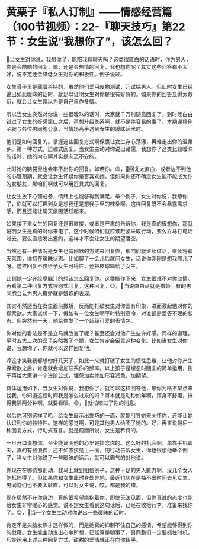 # 黄栗子『私人订制』——情感经营篇（100节视频）：22-『聊天技巧』第22节：女生说“我想你了”，该怎么回？

🎼当女生对你说，我想你了，能陪我聊聊天吗？这类很直白的话语时，作为男人，你是会酷酷的回复，嗯，还是会热情的回复，我也想你呢？其实这些回答都不太好，说不定还会降低女生对你的积极性。例子说过。

女生骨子里是藏着矜持的，虽然他们爱用废物测试，乃试探男人。但此时女生已经说出如此暧昧的话时，就足以证明女生对你是很有好感的。如果你的回答显得太敷衍，就会让女生误以为是自己自作多情。

所以当女生突然对你说一些很暧昧的话时，大家就千万别随意回复了。到时候白白错过了女生的好感窗口之后，再想升级关系啊，就不是件容易的事了。本期课程例子就与各位男同胞分享，当情场高手遇到女生的暧昧话术时。

他们是如何回复的。掌握这些回复方式啊保裹让女生存心荡漾，再难走出你的温柔乡。第一种方式，逗趣式回复。当女生主动对你说出诸儒，我想你了这类比较暧昧的话时，她的内心啊其实是忐忑不安的。

此时她的脑袋里也会牢不出你的回复。如若你。😊，🎼回复太直白，或者达不到他的心理预期，就会让女生怀疑你是否喜欢她。但如果你还不确定女生能不能成为你的女朋友，那咱们啊就可以用逗具式的回复。

让女生放下心理戒备，情绪上也能够得到满足。举个例子，女生对你说，我想你了，你就可以打趣到女是想我还是想我手里的辣条啊。这样回复既不会暴露需求感，而且还能让聊天氛围活跃起来。

如果接下来女生的回复还是很直接，或者是严肃的告诉你，我是真的很想你，那就说明女生是真的对你来电了。这个时候咱们就应该赶紧采取行动，要么立马打电话过去，要么直接发出邀约，这样才不会让女生的期望落空。

当然还有一种情况是女生也有幽默的方式来回复你，那咱们就继续借话，继续将聊天氛围，维持在暧昧状态。比如聊了一会儿后就问女生，话说你刚刚是想我哪儿了呀。这样回复不仅给予女生可得性，还把皮球踢给了女生。

此刻她一定在绞尽脑汁的想该怎么回复你。这番操作下来，女生很难不对你动情。再看第二种回复方式埋怨式回复。这种回复。😊，🎼当说直白点就是撒娇。有的男同胞会认为男人撒娇就是娘炮的表现。

其实不然适当在女生面前撒娇，反而能打破女生对你固有印象，进而激起他对你的探索欲。大家试想一下，假如有一位女生啊平时特别高冷，对谁都是爱答不理的状态。但突然有一天，他给你发了一个超级可爱的表情包。

你对他的看法是不是立马就改变了呢？甚至还会对他产生些许好感。同样的道理，平时五大三次的汉子突然撒了个娇，女生肯定会留意这种变化。比如当女生对你说，我想你了，你就可以这样回复他。

哼这才笑我我都想你好几天了，如此一来就打破了女生的惯性思维，让他对你产生探索欲之后，肯定就会增加联系你的频率。以上孩子是埋怨时回复的简单运用，例子再给大家讲一个进阶公式，埋怨加卖惨加形容润色，加期望。

具体运用如下，当女生对你说，我想你了，就可以这样回答他，那你为啥不早点来找我，你知道这段时间我是怎么过来的吗？哥本就是动秒如年啊，浑身不舒坦，搞得我隔两分钟啊，就要看眼。😊，🎼就怕错过了你的消息。

以后你可别这样了哈，给女生展示出乖巧的一面，就能引导她来关怀你，还能让她认识到你的独特性。这样的感觉啊，可是其他男人给不了她的。好，再来说最后一种回复方式，行动式答复。就是前面所说，女生是矜持的。

一旦开口说想你，至少能证明他的心里是挂念你的。这么好的机会啊，单靠手机聊天，真的有些浪费，还不如直接见上一面，用行动告诉女生，你也很想他举个例子，当女生对你说了一些暧昧的话后，就可以霸气的对他说。

你现在在哪待那别动，我马上就到相信例子，这种十足的男人魅力啊，没几个女人能抵挡得了。但如果你和女生此时身处异地，最近也实在是抽不出时间去见女生，男同胞们也不要太耿直，可以对女生说，哎，都是我的错。

现在居然不在你身边，真的很希望能抱着你。即使无法见面，但你真诚的态度也能给女生非常暖心的感觉。说不定女生看到这句话后，已经在收拾行李，准备来找你了。😊，🎼当一个女生主动对你说出一些暧昧的话时。

肯定不是头脑发热才这样做的，而是她真的抑制不住自己的感情，希望能够得到你的慰藉。女生能主动说出心中所想，已经算是明事了。男同胞们一定要抓住时机，巧妙运用上述三种回复方式，甜甜的爱情就正在向你招手。

